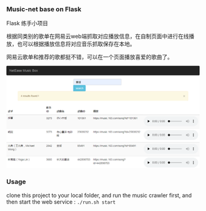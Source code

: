 ### Music-net base on Flask
Flask 练手小项目

根据同类别的歌单在网易云web端抓取对应播放信息，在自制页面中进行在线播放，也可以根据播放信息将对应音乐抓取保存在本地。

网易云歌单和推荐的歌都挺不错，可以在一个页面播放喜爱的歌曲了。

![music](static/img/music.png)


### Usage

clone this project to your local folder, and run the music crawler first, and then start the web service :
```./run.sh start```
